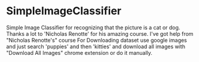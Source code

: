 # SimpleImageClassifier
Simple Image Classifier for recognizing that the picture is a cat or dog.
Thanks a lot to 'Nicholas Renotte' for his amazing course.
I've got help from "Nicholas Renotte's" course
For Downloading dataset use google images and just search 'puppies' and then 'kitties' and download all images with "Download All Images" chrome extension or do it manually.
